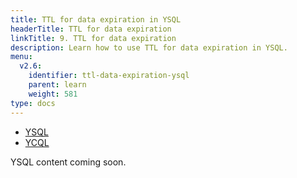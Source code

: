 ```yaml
---
title: TTL for data expiration in YSQL
headerTitle: TTL for data expiration
linkTitle: 9. TTL for data expiration
description: Learn how to use TTL for data expiration in YSQL.
menu:
  v2.6:
    identifier: ttl-data-expiration-ysql
    parent: learn
    weight: 581
type: docs
---
```


<ul class="nav nav-tabs-alt nav-tabs-yb">

  <li >
    <a href="/preview/develop/learn/ttl-data-expiration-ysql" class="nav-link active">
      <i class="icon-postgres" aria-hidden="true"></i>
      YSQL
    </a>
  </li>

  <li >
    <a href="/preview/develop/learn/ttl-data-expiration-ycql" class="nav-link">
      <i class="icon-cassandra" aria-hidden="true"></i>
      YCQL
    </a>
  </li>

</ul>

YSQL content coming soon.
